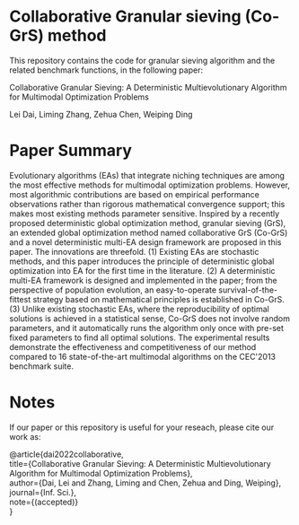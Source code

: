# Collaborative Granular sieving (Co-GrS) method

This repository contains the code for granular sieving algorithm and the related benchmark functions, in the following paper:

Collaborative Granular Sieving: A Deterministic Multievolutionary Algorithm for Multimodal Optimization Problems

Lei Dai, Liming Zhang, Zehua Chen, Weiping Ding

# Paper Summary
Evolutionary algorithms (EAs) that integrate niching techniques are among the most effective methods for multimodal optimization problems. However, most algorithmic contributions are based on empirical performance observations rather than rigorous mathematical convergence support; this makes most existing methods parameter sensitive. Inspired by a recently proposed deterministic global optimization method, granular sieving (GrS), an extended global optimization method named collaborative GrS (Co-GrS) and a novel deterministic multi-EA design framework are proposed in this paper. The innovations are threefold. (1) Existing EAs are stochastic methods, and this paper introduces the principle of deterministic global optimization into EA for the first time in the literature. (2) A deterministic multi-EA framework is designed and implemented in the paper; from the perspective of population evolution, an easy-to-operate survival-of-the-fittest strategy based on mathematical principles is established in Co-GrS. (3) Unlike existing stochastic EAs, where the reproducibility of optimal solutions is achieved in a statistical sense, Co-GrS does not involve random parameters, and it automatically runs the algorithm only once with pre-set fixed parameters to find all optimal solutions. The experimental results demonstrate the effectiveness and competitiveness of our method compared to 16 state-of-the-art multimodal algorithms on the CEC'2013 benchmark suite.

# Notes
If our paper or this repository is useful for your reseach, please cite our work as:

@article{dai2022collaborative,  
title={Collaborative Granular Sieving: A Deterministic Multievolutionary Algorithm for Multimodal Optimization Problems},  
author={Dai, Lei and Zhang, Liming and Chen, Zehua and Ding, Weiping},  
journal={Inf. Sci.},  
note={(accepted)}  
}
